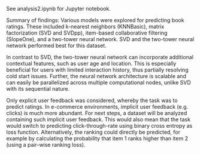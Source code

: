 See analysis2.ipynb for Jupyter notebook.

Summary of findings:
Various models were explored for predicting book ratings. These included k-nearest neighbors (KNNBasic), matrix factorization (SVD and SVDpp), item-based collaborative filtering (SlopeOne), and a two-tower neural network. SVD and the two-tower neural network performed best for this dataset.

In contrast to SVD, the two-tower neural network can incorporate additional contextual features, such as user age and location. This is especially beneficial for users with limited interaction history, thus partially resolving cold start issues. Further, the neural network architecture is scalable and can easily be parallelized across multiple computational nodes, unlike SVD with its sequential nature.

Only explicit user feedback was considered, whereby the task was to predict ratings. In e-commerce environments, implicit user feedback (e.g. clicks) is much more abundant. For next steps, a dataset will be analyzed containing such implicit user feedback. This would also mean that the task would switch to predicting click-through-rate using binary cross entropy as loss function. Alternatively, the ranking could directly be predicted, for example by calculating the probability that item 1 ranks higher than item 2 (using a pair-wise ranking loss).


